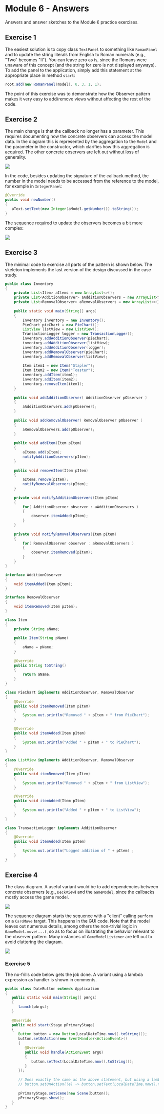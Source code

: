 # Module 6 - Answers

Answers and answer sketches to the Module 6 practice exercises.

## Exercise 1

The easiest solution is to copy class `TextPanel` to something like `RomanPanel` and to update the string literals from English to Roman numerals (e.g., "Two" becomes "II"). You
can leave zero as is, since the Romans were unaware of this concept (and the string for zero is not displayed anyways). To add the panel to the application, simply add this statement at the appropriate place 
in method `start`:

```java
root.add(new RomanPanel(model), 0, 3, 1, 1);
```

The point of this exercise was to demonstrate how the Observer pattern makes it very easy to add/remove views without affecting the rest of the code.

## Exercise 2

The main change is that the callback no longer has a parameter. This requires documenting how the concrete observers can access the model data. In the diagram this is represented by the aggregation to the `Model` and the parameter in the constructor, which clarifies how this aggregation is acquired. The other concrete observers are left out without loss of generality.

![](m06-2.png)

In the code, besides updating the signature of the callback method, the number in the model needs to be accessed from the reference to the model, for example in `IntegerPanel`:

```java
@Override
public void newNumber()
{
   aText.setText(new Integer(aModel.getNumber()).toString());
}
```

The sequence required to update the observers becomes a bit more complex:

![](m06-2b.png)

## Exercise 3

The minimal code to exercise all parts of the pattern is shown below. The skeleton implements the last version of the design discussed in the case study.

```java
public class Inventory
{
	private List<Item> aItems = new ArrayList<>();
	private List<AdditionObserver> aAdditionObservers = new ArrayList<>();
	private List<RemovalObserver> aRemovalObservers = new ArrayList<>();
	
	public static void main(String[] args)
	{
		Inventory inventory = new Inventory();
		PieChart pieChart = new PieChart();
		ListView listView = new ListView();
		TransactionLogger logger = new TransactionLogger();
		inventory.addAdditionObserver(pieChart);
		inventory.addAdditionObserver(listView);
		inventory.addAdditionObserver(logger);
		inventory.addRemovalObserver(pieChart);
		inventory.addRemovalObserver(listView);
		
		Item item1 = new Item("Stapler");
		Item item2 = new Item("Toaster");
		inventory.addItem(item1);
		inventory.addItem(item2);
		inventory.removeItem(item1);
	}
	
	public void addAdditionObserver( AdditionObserver pObserver )
	{
		aAdditionObservers.add(pObserver);
	}
	
	public void addRemovalObserver( RemovalObserver pObserver )
	{
		aRemovalObservers.add(pObserver);
	}
	
	public void addItem(Item pItem)
	{
		aItems.add(pItem);
		notifyAdditionObservers(pItem);
	}
	
	public void removeItem(Item pItem)
	{
		aItems.remove(pItem);
		notifyRemovalObservers(pItem);
	}
	
	private void notifyAdditionObservers(Item pItem)
	{
		for( AdditionObserver observer : aAdditionObservers )
		{
			observer.itemAdded(pItem);
		}
	}
	
	private void notifyRemovalObservers(Item pItem)
	{
		for( RemovalObserver observer : aRemovalObservers )
		{
			observer.itemRemoved(pItem);
		}
	}
}

interface AdditionObserver
{
	void itemAdded(Item pItem);
}

interface RemovalObserver
{
	void itemRemoved(Item pItem);
}

class Item
{
	private String aName;
	
	public Item(String pName)
	{
		aName = pName;
	}
	
	@Override
	public String toString()
	{
		return aName;
	}
}

class PieChart implements AdditionObserver, RemovalObserver
{
	@Override
	public void itemRemoved(Item pItem)
	{
		System.out.println("Removed " + pItem + " from PieChart");		
	}

	@Override
	public void itemAdded(Item pItem)
	{
		System.out.println("Added " + pItem + " to PieChart");		
	}
}

class ListView implements AdditionObserver, RemovalObserver
{
	@Override
	public void itemRemoved(Item pItem)
	{
		System.out.println("Removed " + pItem + " from ListView");		
	}

	@Override
	public void itemAdded(Item pItem)
	{
		System.out.println("Added " + pItem + " to ListView");		
	}
}

class TransactionLogger implements AdditionObserver
{
	@Override
	public void itemAdded(Item pItem)
	{
		System.out.println("Logged addition of " + pItem) ;		
	}
}
```

## Exercise 4

The class diagram. A useful variant would be to add dependencies between concrete observers (e.g., `DeckView`) and the `GameModel`, since the callbacks mostly access the game model.

![](m06-4a.png)

The sequence diagram starts the sequence with a "client" calling `perform` on a `CardMove` target. This happens in the GUI code. Note that the model leaves out numerous details, among others the non-trivial logic in `GameModel.move(...)`, so as to focus on illustrating the behavior relevant to the observer pattern. Many instances of `GameModelListener` are left
out to avoid cluttering the diagram.

![](m06-4b.png)

### Exercise 5

The no-frills code below gets the job done. A variant using a lambda expression 
as handler is shown in comments.

```java
public class DateButton extends Application
{
   public static void main(String[] pArgs) 
   {
      launch(pArgs);
   }
    
   @Override
   public void start(Stage pPrimaryStage) 
   {
      Button button = new Button(LocalDateTime.now().toString());
      button.setOnAction(new EventHandler<ActionEvent>() 
      {
         @Override
         public void handle(ActionEvent arg0)
         {
            button.setText(LocalDateTime.now().toString());
         }
      });
    	
      // Does exactly the same as the above statement, but using a lambda expression. 
      // button.setOnAction((e) -> button.setText(LocalDateTime.now().toString()));
    	
      pPrimaryStage.setScene(new Scene(button));
      pPrimaryStage.show();
   }
}
```